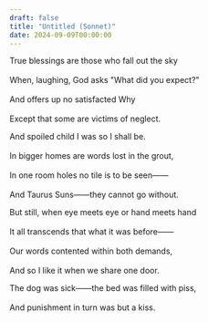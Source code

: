 ```yaml
---
draft: false
title: "Untitled (Sonnet)"
date: 2024-09-09T00:00:00
---
```

True blessings are those who fall out the sky <br>  
When, laughing, God asks "What did you expect?" <br>  
And offers up no satisfacted Why <br>  
Except that some are victims of neglect. 

And spoiled child I was so I shall be. <br>  
In bigger homes are words lost in the grout, <br>  
In one room holes no tile is to be seen—— <br>  
And Taurus Suns——they cannot go without.

But still, when eye meets eye or hand meets hand <br>  
It all transcends that what it was before—— <br>  
Our words contented within both demands, <br>  
And so I like it when we share one door. 

The dog was sick——the bed was filled with piss, <br>  
And punishment in turn was but a kiss. 